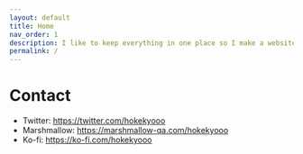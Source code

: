 ```yaml
---
layout: default
title: Home
nav_order: 1
description: I like to keep everything in one place so I make a website.
permalink: /
---
```


# Contact

- Twitter: https://twitter.com/hokekyooo
- Marshmallow: https://marshmallow-qa.com/hokekyooo
- Ko-fi: https://ko-fi.com/hokekyooo
